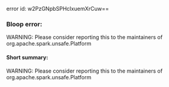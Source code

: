 error id: w2PzGNpbSPHcIxuemXrCuw==
### Bloop error:

WARNING: Please consider reporting this to the maintainers of org.apache.spark.unsafe.Platform
#### Short summary: 

WARNING: Please consider reporting this to the maintainers of org.apache.spark.unsafe.Platform